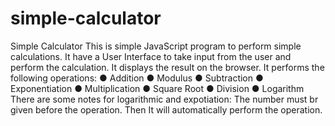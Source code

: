 # simple-calculator
Simple Calculator
This is simple JavaScript program to perform simple calculations. It have a User
Interface to take input from the user and perform the calculation. It displays the
result on the browser.
It performs the following operations:
● Addition 
● Modulus
● Subtraction
● Exponentiation
● Multiplication 
● Square Root
● Division
● Logarithm
There are some notes for logarithmic and expotiation:
The number must br given before the operation.
Then It will automatically perform the operation.
